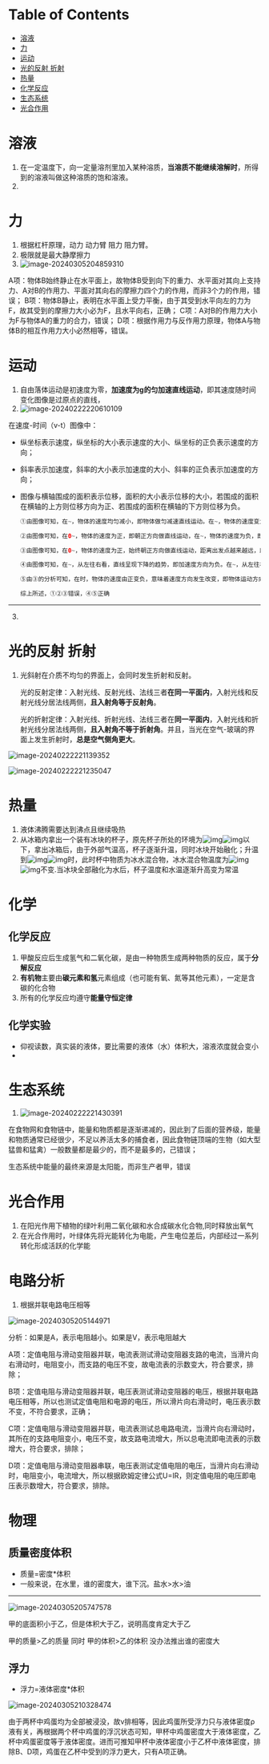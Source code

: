 # Table of Contents

* [溶液](#溶液)
* [力](#力)
* [运动](#运动)
* [光的反射 折射](#光的反射-折射)
* [热量](#热量)
* [化学反应](#化学反应)
* [生态系统](#生态系统)
* [光合作用](#光合作用)




# 溶液

1. 在一定温度下，向一定量溶剂里加入某种溶质，**当溶质不能继续溶解时**，所得到的溶液叫做这种溶质的饱和溶液。
2. 







# 力

1. 根据杠杆原理，动力 动力臂 阻力 阻力臂。
2. 极限就是最大静摩擦力
3. ![image-20240305204859310](.images/image-20240305204859310.png)

A项：物体B始终静止在水平面上，故物体B受到向下的重力、水平面对其向上支持力、A对B的作用力、平面对其向右的摩擦力四个力的作用，而非3个力的作用，错误；
B项：物体B静止，表明在水平面上受力平衡，由于其受到水平向左的力为F，故其受到的摩擦力大小必为F，且水平向右，正确；
C项：A对B的作用力大小为F与物体A的重力的合力，错误；
D项：根据作用力与反作用力原理，物体A与物体B的相互作用力大小必然相等，错误。











# 运动

1. 自由落体运动是初速度为零，**加速度为g的匀加速直线运动**，即其速度随时间变化图像是过原点的直线，
2. ![image-20240222220610109](.images/image-20240222220610109.png)

在速度-时间（v-t）图像中：

+ 纵坐标表示速度，纵坐标的大小表示速度的大小、纵坐标的正负表示速度的方向；

+ 斜率表示加速度，斜率的大小表示加速度的大小、斜率的正负表示加速度的方向；

+ 图像与横轴围成的面积表示位移，面积的大小表示位移的大小，若围成的面积在横轴的上方则位移方向为正、若围成的面积在横轴的下方则位移为负。

  ```java
  ①由图像可知，在~，物体的速度均匀减小，即物体做匀减速直线运动。在~，物体的速度变为负但均匀增大，即朝反方向做匀加速直线运动。因此，在~，物体先减速后朝反方向加速，并非匀速运动，错误；
  
  ②由图像可知，在0~，物体的速度为正，即朝正方向做直线运动，在~，物体的速度为负，即朝反向做直线运动，错误；
  
  ③由图像可知，在0~，物体的速度为正，始终朝正方向做直线运动，距离出发点越来越远，即位移越来越大。从~，物体的速度变为负，即从时开始朝反向做直线运动，距离出发点越来越近，即位移越来越小，因此在时，物体离出发点距离最远，错误；
  
  ④由图像可知，在~，从左往右看，直线呈现下降的趋势，即加速度方向为负。在~，从左往右看，直线呈现上升的趋势，即加速度方向为正，两个时间段的加速度方向相反，正确；
  
  ⑤由③的分析可知，在时，物体的速度由正变负，意味着速度方向发生改变，即物体运动方向发生改变，正确。
  
  综上所述，①②③错误，④⑤正确
  ```

  

----



3. 





# 光的反射 折射

1. 光斜射在介质不均匀的界面上，会同时发生折射和反射。

   光的反射定律：入射光线、反射光线、法线三者**在同一平面内**，入射光线和反射光线分居法线两侧，**且入射角等于反射角**。

   光的折射定律：入射光线、折射光线、法线三者在**同一平面内**，入射光线和折射光线分居法线两侧，**且入射角不等于折射角**。并且，当光在空气-玻璃的界面上发生折射时，**总是空气侧角更大**。

![image-20240222221139352](.images/image-20240222221139352.png)

![image-20240222221235047](.images/image-20240222221235047.png)



# 热量

1. 液体沸腾需要达到沸点且继续吸热
2. 从冰箱内拿出一个装有冰块的杯子，原先杯子所处的环境为![img](https://fb.fenbike.cn/api/planet/accessories/formulas?fontSize=18&latex=xIYrlRggQqoXjWgxYu6PqQ)![img](https://fb.fenbike.cn/api/planet/accessories/formulas?fontSize=18&latex=TKU5UzNEMzEJwORo6mbEYA)以下，拿出冰箱后，由于外部气温高，杯子逐渐升温，同时冰块开始融化；升温到![img](https://fb.fenbike.cn/api/planet/accessories/formulas?fontSize=18&latex=xIYrlRggQqoXjWgxYu6PqQ)![img](https://fb.fenbike.cn/api/planet/accessories/formulas?fontSize=18&latex=TKU5UzNEMzEJwORo6mbEYA)时，此时杯中物质为冰水混合物，冰水混合物温度为![img](https://fb.fenbike.cn/api/planet/accessories/formulas?fontSize=18&latex=xIYrlRggQqoXjWgxYu6PqQ)![img](https://fb.fenbike.cn/api/planet/accessories/formulas?fontSize=18&latex=TKU5UzNEMzEJwORo6mbEYA)不变.当冰块全部融化为水后，杯子温度和水温逐渐升高变为常温





# 化学

## 化学反应

1. 甲酸反应后生成氢气和二氧化碳，是由一种物质生成两种物质的反应，属于**分解反应**
2. **有机物**主要由**碳元素和氢**元素组成（也可能有氧、氮等其他元素），一定是含碳的化合物
3. 所有的化学反应均遵守**能量守恒定律**



## 化学实验

+ 仰视读数，真实装的液体，要比需要的液体（水）体积大，溶液浓度就会变小
+ 

# 生态系统

1. ![image-20240222221430391](.images/image-20240222221430391.png)

在食物网和食物链中，能量和物质都是逐渐递减的，因此到了后面的营养级，能量和物质通常已经很少，不足以养活太多的捕食者，因此食物链顶端的生物（如大型猛兽和猛禽）一般数量都是最少的，而不是最多的，己错误；

生态系统中能量的最终来源是太阳能，而非生产者甲，错误





# 光合作用

1. 在阳光作用下植物的绿叶利用二氧化碳和水合成碳水化合物,同时释放出氧气
2. 在光合作用时，叶绿体先将光能转化为电能，产生电位差后，内部经过一系列转化形成活跃的化学能





# 电路分析

1. 根据并联电路电压相等



![image-20240305205144971](.images/image-20240305205144971.png)

分析：如果是A，表示电阻越小。如果是V，表示电阻越大

A项：定值电阻与滑动变阻器并联，电流表测试滑动变阻器支路的电流，当滑片向右滑动时，电阻变小，而支路的电压不变，故电流表的示数变大，符合要求，排除；

B项：定值电阻与滑动变阻器并联，电压表测试滑动变阻器的电压，根据并联电路电压相等，所以也测试定值电阻和电源的电压，所以滑片向右滑动时，电压表示数不变，不符合要求，正确；

C项：定值电阻与滑动变阻器并联，电流表测试总电路电流，当滑片向右滑动时，其所在的支路电阻变小，电压不变，故支路电流增大，所以总电流即电流表的示数增大，符合要求，排除；

D项：定值电阻与滑动变阻器串联，电压表测试定值电阻的电压，当滑片向右滑动时，电阻变小，电流增大，所以根据欧姆定律公式U=IR，则定值电阻的电压即电压表示数增大，符合要求，排除。



# 物理

## 质量密度体积

+ 质量=密度*体积
+ 一般来说，在水里，谁的密度大，谁下沉。盐水>水>油





-----

![image-20240305205747578](.images/image-20240305205747578.png)

甲的底面积小于乙，但是体积大于乙，说明高度肯定大于乙

甲的质量>乙的质量  同时 甲的体积>乙的体积 没办法推出谁的密度大



## 浮力

+ 浮力=液体密度*体积

![image-20240305210328474](.images/image-20240305210328474.png)

由于两杯中鸡蛋均为全部被浸没，故v排相等，因此鸡蛋所受浮力只与液体密度ρ液有关，再根据两个杯中鸡蛋的浮沉状态可知，甲杯中鸡蛋密度大于液体密度，乙杯中鸡蛋密度等于液体密度。进而可推知甲杯中液体密度小于乙杯中液体密度，排除B、D项，鸡蛋在乙杯中受到的浮力更大，只有A项正确。